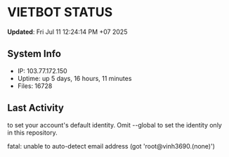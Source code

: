 # VIETBOT STATUS
**Updated**: Fri Jul 11 12:24:14 PM +07 2025

## System Info
- IP: 103.77.172.150
- Uptime: up 5 days, 16 hours, 11 minutes
- Files: 16728

## Last Activity

to set your account's default identity.
Omit --global to set the identity only in this repository.

fatal: unable to auto-detect email address (got 'root@vinh3690.(none)')
